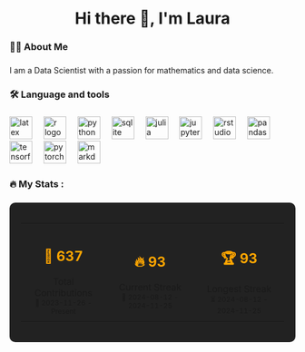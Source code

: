 <h1 align="center">Hi there 👋, I'm Laura</h1>

###

<h3 align="left">👩‍💻  About Me</h3>

###

<p align="left">I am a Data Scientist with a passion for mathematics and data science.</p>

###

<h3 align="left">🛠 Language and tools</h3>

###

<div align="left">
  <img src="https://cdn.jsdelivr.net/gh/devicons/devicon/icons/latex/latex-original.svg" height="40" alt="latex logo"  />
  <img width="12" />
  <img src="https://cdn.jsdelivr.net/gh/devicons/devicon/icons/r/r-original.svg" height="40" alt="r logo"  />
  <img width="12" />
  <img src="https://cdn.jsdelivr.net/gh/devicons/devicon/icons/python/python-original.svg" height="40" alt="python logo"  />
  <img width="12" />
  <img src="https://cdn.jsdelivr.net/gh/devicons/devicon/icons/sqlite/sqlite-original.svg" height="40" alt="sqlite logo"  />
  <img width="12" />
  <img src="https://cdn.jsdelivr.net/gh/devicons/devicon/icons/julia/julia-original.svg" height="40" alt="julia logo"  />
  <img width="12" />
  <img src="https://cdn.jsdelivr.net/gh/devicons/devicon/icons/jupyter/jupyter-original.svg" height="40" alt="jupyter logo"  />
  <img width="12" />
  <img src="https://cdn.jsdelivr.net/gh/devicons/devicon/icons/rstudio/rstudio-original.svg" height="40" alt="rstudio logo"  />
  <img width="12" />
  <img src="https://cdn.jsdelivr.net/gh/devicons/devicon/icons/pandas/pandas-original.svg" height="40" alt="pandas logo"  />
  <img width="12" />
  <img src="https://cdn.jsdelivr.net/gh/devicons/devicon/icons/tensorflow/tensorflow-original.svg" height="40" alt="tensorflow logo"  />
  <img width="12" />
  <img src="https://cdn.jsdelivr.net/gh/devicons/devicon/icons/pytorch/pytorch-original.svg" height="40" alt="pytorch logo"  />
  <img width="12" />
  <img src="https://cdn.jsdelivr.net/gh/devicons/devicon/icons/markdown/markdown-original.svg" height="40" alt="markdown logo"  />
</div>

###

<h3 align="left">🔥   My Stats :</h3>

###

<div align="center" style="background-color: #222; padding: 20px; border-radius: 10px; color: #fff;">
  <table>
    <tr>
      <td align="center" style="padding: 10px;">
        <!-- placeholder_total_contribuicoes -->
<h2 style="font-size: 24px; font-weight: bold; color: #FFA500;">🎯&nbsp;637</h2>
        <span>Total Contributions</span><br>
        <!-- placeholder_data_inicio_contribuicoes -->
<span style="font-size: 12px;">📅&nbsp;2023-11-26 - Present</span>
      </td>
      <td align="center" style="padding: 10px;">
        <!-- placeholder_streak_atual -->
<h2 style="font-size: 24px; font-weight: bold; color: #FFA500;">🔥&nbsp;93</h2>
        <span>Current Streak</span><br>
        <!-- placeholder_data_inicio_streak_atual --> <!-- placeholder_data_fim_streak_atual -->
<span style="font-size: 12px;">📅&nbsp;2024-08-12 - 2024-11-25</span>
      </td>
      <td align="center" style="padding: 10px;">
        <!-- placeholder_streak_maximo -->
<h2 style="font-size: 24px; font-weight: bold; color: #FFA500;">🏆&nbsp;93</h2>
        <span>Longest Streak</span><br>
        <!-- placeholder_data_inicio_streak_maximo --> <!-- placeholder_data_fim_streak_maximo -->
<span style="font-size: 12px;">⏳&nbsp;2024-08-12 - 2024-11-25</span>
      </td>
    </tr>
  </table>
</div>


###
